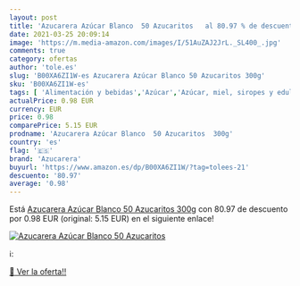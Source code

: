 ```yaml
---
layout: post
title: 'Azucarera Azúcar Blanco  50 Azucaritos   al 80.97 % de descuento'
date: 2021-03-25 20:09:14
image: 'https://m.media-amazon.com/images/I/51AuZAJ2JrL._SL400_.jpg'
comments: true
category: ofertas
author: 'tole.es'
slug: 'B00XA6ZI1W-es Azucarera Azúcar Blanco 50 Azucaritos 300g'
sku: 'B00XA6ZI1W-es'
tags: [ 'Alimentación y bebidas','Azúcar','Azúcar, miel, siropes y edulcorantes','Azúcares blancos','Productos para cocina y repostería','azucarera','azúcar', ]
actualPrice: 0.98 EUR
currency: EUR
price: 0.98
comparePrice: 5.15 EUR
prodname: 'Azucarera Azúcar Blanco  50 Azucaritos  300g'
country: 'es'
flag: '🇪🇸'
brand: 'Azucarera'
buyurl: 'https://www.amazon.es/dp/B00XA6ZI1W/?tag=tolees-21'
descuento: '80.97'
average: '0.98'
---
```


Está [Azucarera Azúcar Blanco  50 Azucaritos  300g](https://www.amazon.es/dp/B00XA6ZI1W/?tag=tolees-21) con 80.97 de descuento por 0.98 EUR (original: 5.15 EUR) en el siguiente enlace!

[![Azucarera Azúcar Blanco  50 Azucaritos  ](https://m.media-amazon.com/images/I/51AuZAJ2JrL._SL400_.jpg)](https://www.amazon.es/dp/B00XA6ZI1W/?tag=tolees-21)

ℹ️:


[🛒 Ver la oferta!!](https://www.amazon.es/dp/B00XA6ZI1W/?tag=tolees-21)
